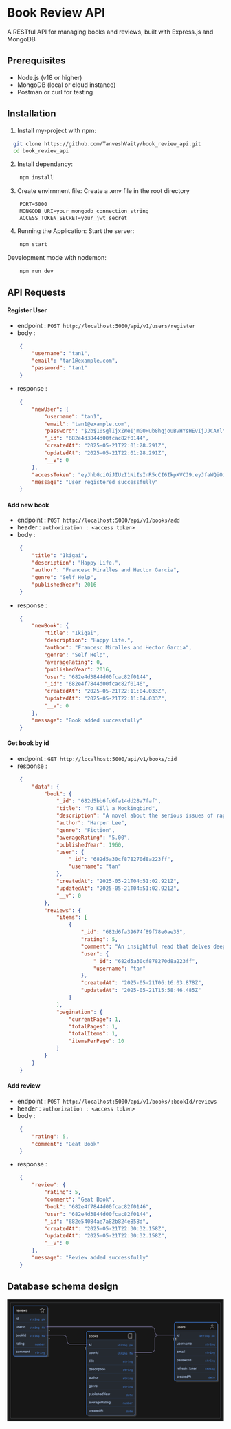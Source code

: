 # Book Review API
A RESTful API for managing books and reviews, built with Express.js and MongoDB

## Prerequisites
- Node.js (v18 or higher)
- MongoDB (local or cloud instance)
- Postman or curl for testing

## Installation
1. Install my-project with npm:
```bash
  git clone https://github.com/TanveshVaity/book_review_api.git
  cd book_review_api
```

2. Install dependancy:
```bash
    npm install
```

3. Create envirnment file:
Create a .env file in the root directory
```env
    PORT=5000
    MONGODB_URI=your_mongodb_connection_string
    ACCESS_TOKEN_SECRET=your_jwt_secret
```
4. Running the Application:
Start the server:
```bash
    npm start
```

Development mode with nodemon:
```bash
    npm run dev
```
## API Requests
#### Register User
- endpoint : `POST http://localhost:5000/api/v1/users/register`
- body :
```json
    {
        "username": "tan1",
        "email": "tan1@example.com",
        "password": "tan1"
    }
```
- response :
```json
    {
        "newUser": {
            "username": "tan1",
            "email": "tan1@example.com",
            "password": "$2b$10$glIjxZWeIjmGOHub8hgjouBvHYsHEvIjJJCAYlY..pu3SvAdYFVSK",
            "_id": "682e4d3844d00fcac82f0144",
            "createdAt": "2025-05-21T22:01:28.291Z",
            "updatedAt": "2025-05-21T22:01:28.291Z",
            "__v": 0
        },
        "accessToken": "eyJhbGciOiJIUzI1NiIsInR5cCI6IkpXVCJ9.eyJfaWQiOiI2ODJlNGQzODQ0ZDAwZmNhYzgyZjAxNDQiLCJ1c2VybmFtZSI6InRhbjEiLCJlbWFpbCI6InRhbjFAZXhhbXBsZS5jb20iLCJpYXQiOjE3NDc4NjQ4ODgsImV4cCI6MTc0Nzk1MTI4OH0.GPB59w1GLwC-GLQNPhCWCxQI1Exh-4YKfrrv1pKAb6Y",
        "message": "User registered successfully"
    }
```

#### Add new book
- endpoint : `POST http://localhost:5000/api/v1/books/add`
- header : `authorization : <access token>`
- body :
```json
    {
        "title": "Ikigai",
        "description": "Happy Life.",
        "author": "Francesc Miralles and Hector Garcia",
        "genre": "Self Help",
        "publishedYear": 2016
    }
```
- response :
```json
    {
        "newBook": {
            "title": "Ikigai",
            "description": "Happy Life.",
            "author": "Francesc Miralles and Hector Garcia",
            "genre": "Self Help",
            "averageRating": 0,
            "publishedYear": 2016,
            "user": "682e4d3844d00fcac82f0144",
            "_id": "682e4f7844d00fcac82f0146",
            "createdAt": "2025-05-21T22:11:04.033Z",
            "updatedAt": "2025-05-21T22:11:04.033Z",
            "__v": 0
        },
        "message": "Book added successfully"
    }
```

#### Get book by id
- endpoint : `GET http://localhost:5000/api/v1/books/:id`
- response :
```json
    {
        "data": {
            "book": {
                "_id": "682d5bb6fd6fa14dd28a7faf",
                "title": "To Kill a Mockingbird",
                "description": "A novel about the serious issues of rape and racial inequality.",
                "author": "Harper Lee",
                "genre": "Fiction",
                "averageRating": "5.00",
                "publishedYear": 1960,
                "user": {
                    "_id": "682d5a30cf878270d8a223ff",
                    "username": "tan"
                },
                "createdAt": "2025-05-21T04:51:02.921Z",
                "updatedAt": "2025-05-21T04:51:02.921Z",
                "__v": 0
            },
            "reviews": {
                "items": [
                    {
                        "_id": "682d6fa39674f89f78e0ae35",
                        "rating": 5,
                        "comment": "An insightful read that delves deep into the complexities of human emotions. Highly recommend!",
                        "user": {
                            "_id": "682d5a30cf878270d8a223ff",
                            "username": "tan"
                        },
                        "createdAt": "2025-05-21T06:16:03.878Z",
                        "updatedAt": "2025-05-21T15:58:46.485Z"
                    }
                ],
                "pagination": {
                    "currentPage": 1,
                    "totalPages": 1,
                    "totalItems": 1,
                    "itemsPerPage": 10
                }
            }
        }
    }
```

#### Add review
- endpoint : `POST http://localhost:5000/api/v1/books/:bookId/reviews`
- header : `authorization : <access token>`
- body :
```json
    {
        "rating": 5,
        "comment": "Geat Book"
    }
```
- response : 
```json
    {
        "review": {
            "rating": 5,
            "comment": "Geat Book",
            "book": "682e4f7844d00fcac82f0146",
            "user": "682e4d3844d00fcac82f0144",
            "_id": "682e54084ae7a82b824e858d",
            "createdAt": "2025-05-21T22:30:32.158Z",
            "updatedAt": "2025-05-21T22:30:32.158Z",
            "__v": 0
        },
        "message": "Review added successfully"
    }
```

## Database schema design
![Database Schema](assets/dbDesign.png)


